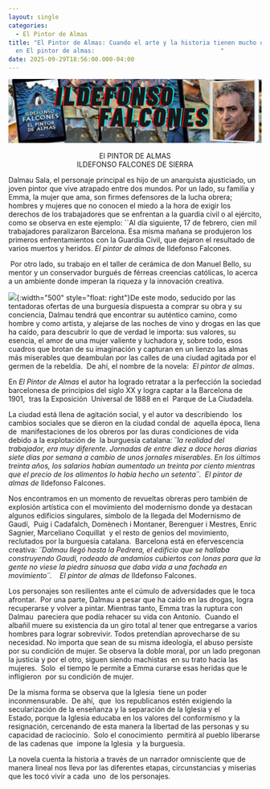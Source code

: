 ```yaml
---
layout: single
categories:
  - El Pintor de Almas
title: "El Pintor de Almas: Cuando el arte y la historia tienen mucho que contar
  en El pintor de almas:                                   "
date: 2025-09-29T18:56:00.000-04:00
---
```

![](/assets/img/banner-el-pintor-de-almas.png)

<center>El PINTOR DE ALMAS</center> 
<center>ILDEFONSO FALCONES DE SIERRA</center>

 Dalmau Sala, el personaje principal es hijo de un anarquista ajusticiado, un joven pintor que vive atrapado entre dos mundos. Por un lado, su familia y Emma, la mujer que ama, son firmes defensores de la lucha obrera; hombres y mujeres que no conocen el miedo a la hora de exigir los derechos de los trabajadores que se enfrentan a la guardia civil o al ejército, como se observa en este ejemplo: ´´Al día siguiente, 17 de febrero, cien mil trabajadores paralizaron Barcelona. Esa misma mañana se produjeron los primeros enfrentamientos con la Guardia Civil, que dejaron el resultado de varios muertos y heridos. *El pintor de almas* de Ildefonso Falcones.

 Por otro lado, su trabajo en el taller de cerámica de don Manuel Bello, su mentor y un conservador burgués de férreas creencias católicas, lo acerca a un ambiente donde imperan la riqueza y la innovación creativa. 

![](/assets/img/casa-milà-en-1911.png){:width="500" style="float: right"}De este modo, seducido por las tentadoras ofertas de una burguesía dispuesta a comprar su obra y su conciencia, Dalmau tendrá que encontrar su auténtico camino, como hombre y como artista, y alejarse de las noches de vino y drogas en las que ha caído, para descubrir lo que de verdad le importa: sus valores, su esencia, el amor de una mujer valiente y luchadora y, sobre todo, esos cuadros que brotan
de su imaginación y capturan en un lienzo las almas más miserables que deambulan por las calles de una ciudad agitada por el germen de la rebeldía.  De ahí, el nombre de la novela:  *El pintor de almas*. 

En *El Pintor de Almas* el autor ha logrado retratar a la perfección la sociedad barcelonesa de principios del siglo XX y logra captar a la Barcelona de  1901,  tras la Exposición  Universal de 1888 en el  Parque de La Ciudadela.

La ciudad está llena de agitación social, y el autor va describiendo  los cambios sociales que se dieron en la ciudad condal de  aquella época, llena de  manifestaciones de los obreros por las duras condiciones de vida  debido a la explotación de  la burguesía catalana: *´´*la realidad del trabajador, era muy diferente. Jornadas de entre diez a doce horas diarias siete días por semana a cambio de unos jornales miserables. En los últimos treinta años, los salarios habían aumentado un treinta por ciento mientras que el precio de los alimentos lo había hecho un setenta*´´*.  *El pintor de almas de* Ildefonso Falcones.

Nos encontramos en un momento de revueltas obreras pero también de explosión artística con el movimiento del modernismo donde ya destacan algunos edificios singulares, símbolo de la llegada del Modernismo de Gaudí,  Puig i Cadafalch, Domènech i Montaner, Berenguer i Mestres, Enric Sagnier, Marceliano Coquillat  y el resto de genios del movimiento, reclutados por la burguesía catalana.  Barcelona está en efervescencia creativa: *´´*Dalmau llegó hasta la Pedrera, el edificio que se hallaba construyendo Gaudí, rodeado de andamios cubiertos con lonas para que la gente no viese la piedra sinuosa que daba vida a una fachada en movimiento*´´.*    *El pintor de almas de* Ildefonso Falcones.

Los personajes son resilientes ante el cúmulo de adversidades que le toca afrontar.  Por una parte, Dalmau a pesar que ha caído en las drogas, logra recuperarse y volver a pintar. Mientras tanto, Emma tras la ruptura con Dalmau  pareciera que podía rehacer su vida con Antonio.  Cuando el albañil muere su existencia da un giro total al tener que entregarse a varios hombres para lograr sobrevivir. Todos pretendían aprovecharse de su necesidad. No importa que sean de su misma ideología, el abuso persiste por su condición de mujer. Se observa la doble moral, por un lado pregonan la justicia y por el otro, siguen siendo machistas  en su trato hacia las mujeres.  Solo  el tiempo le permite a Emma curarse esas heridas que le infligieron  por su condición de mujer.

De la misma forma se observa que la Iglesia  tiene un poder inconmensurable.  De ahí,  que  los republicanos estén exigiendo la secularización de la enseñanza y la separación de la Iglesia y el Estado, porque la Iglesia educaba en los valores del conformismo y la resignación, cercenando de esta manera la libertad de las personas y su capacidad de raciocinio.  Solo el conocimiento  permitirá al pueblo liberarse de las cadenas que  impone la Iglesia  y la burguesía.

La novela cuenta la historia a través de un narrador omnisciente que de manera lineal nos lleva por las diferentes etapas, circunstancias y miserias que les tocó vivir a cada  uno  de los personajes.
